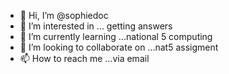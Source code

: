 - 👋 Hi, I’m @sophiedoc
- 👀 I’m interested in ... getting answers
- 🌱 I’m currently learning ...national 5 computing
- 💞️ I’m looking to collaborate on ...nat5 assigment
- 📫 How to reach me ...via email

<!---
sophiedoc/sophiedoc is a ✨ special ✨ repository because its `README.md` (this file) appears on your GitHub profile.
You can click the Preview link to take a look at your changes.
--->
